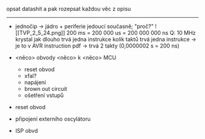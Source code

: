 opsat datashit a pak rozepsat každou věc z opisu

---

* jednočip → jádro + periferie jedoucí současně; "proč?"
![[TVP_2_5_24.png]]
200 ms = 200 000 us = 200 000 000 ns
Q: 10 MHz krystal jak dlouho trvá jedna instrukce
kolik taktů trvá jedna instrukce → je to v AVR instruction pdf → trvá 2 takty (0,0000002 s = 200 ns)

* <něco> obvody <něco> k <něco> MCU
	* reset obvod
	* xfal?
	* napájení
	* brown out circuit
	* ošetření vstupů

* reset obvod
* připojení externího oscylátoru
* ISP obvd